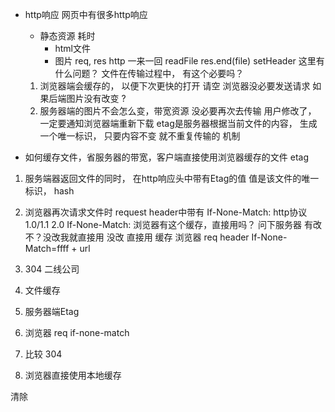 - http响应
  网页中有很多http响应
  - 静态资源 耗时
    - html文件
    - 图片
    req, res  http 一来一回
    readFile  res.end(file)  setHeader 
    这里有什么问题？ 
  文件在传输过程中， 有这个必要吗？
  1. 浏览器端会缓存的， 以便下次更快的打开 请空 
  浏览器没必要发送请求 如果后端图片没有改变 ? 
  2. 服务器端的图片不会怎么变，带宽资源 没必要再次去传输
  用户修改了， 一定要通知浏览器端重新下载
  etag是服务器根据当前文件的内容， 生成一个唯一标识， 
  只要内容不变 就不重复传输的 机制 

- 如何缓存文件，省服务器的带宽，客户端直接使用浏览器缓存的文件 etag
1. 服务端器返回文件的同时， 在http响应头中带有Etag的值
  值是该文件的唯一标识， hash 
2. 浏览器再次请求文件时  request header中带有 If-None-Match: 
http协议 1.0/1.1 2.0  If-None-Match: 
  浏览器有这个缓存，直接用吗？ 问下服务器 有改不？没改我就直接用
  没改 直接用 缓存
  浏览器  req   header If-None-Match=ffff + url 

1. 304  二线公司
2. 文件缓存 
  1. 服务器端Etag  
  2. 浏览器 req if-none-match
  3. 比较 304  
  4. 浏览器直接使用本地缓存

  清除